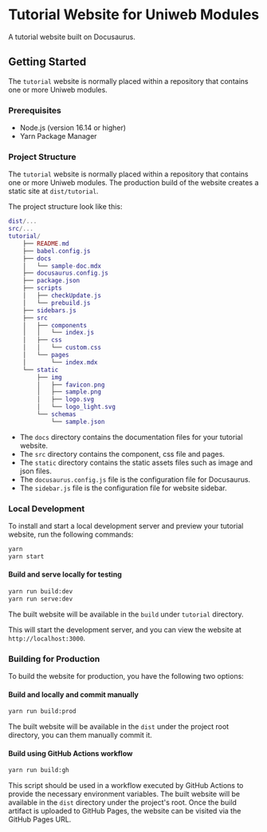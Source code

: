 # Tutorial Website for Uniweb Modules

A tutorial website built on Docusaurus.

## Getting Started

The `tutorial` website is normally placed within a repository that contains
one or more Uniweb modules.

### Prerequisites

- Node.js (version 16.14 or higher)
- Yarn Package Manager

### Project Structure

The `tutorial` website is normally placed within a repository that contains
one or more Uniweb modules. The production build of the website creates a
static site at `dist/tutorial`.

The project structure look like this:

```lua
dist/...
src/...
tutorial/
    ├── README.md
    ├── babel.config.js
    ├── docs
    │   └── sample-doc.mdx
    ├── docusaurus.config.js
    ├── package.json
    ├── scripts
    │   ├── checkUpdate.js
    │   └── prebuild.js
    ├── sidebars.js
    ├── src
    │   ├── components
    │   │   └── index.js
    │   ├── css
    │   │   └── custom.css
    │   └── pages
    │       └── index.mdx
    └── static
        ├── img
        │   ├── favicon.png
        │   ├── sample.png
        │   ├── logo.svg
        │   └── logo_light.svg
        └── schemas
            └── sample.json
```
- The `docs` directory contains the documentation files for your tutorial website.
- The `src` directory contains the component, css file and pages.
- The `static` directory contains the static assets files such as image and json files.
- The `docusaurus.config.js` file is the configuration file for Docusaurus.
- The `sidebar.js` file is the configuration file for website sidebar.

### Local Development

To install and start a local development server and preview your tutorial website, run the following commands:

```bash
yarn
yarn start
```

#### Build and serve locally for testing

```bash
yarn run build:dev
yarn run serve:dev
```

The built website will be available in the `build` under `tutorial` directory.

This will start the development server, and you can view the website at `http://localhost:3000`.

### Building for Production

To build the website for production, you have the following two options:

#### Build and locally and commit manually

```bash
yarn run build:prod
```

The built website will be available in the `dist` under the project root directory, you can them manually commit it.

#### Build using GitHub Actions workflow

```bash
yarn run build:gh
```

This script should be used in a workflow executed by GitHub Actions to provide the necessary environment variables. The built website will be available in the `dist` directory under the project's root. Once the build artifact is uploaded to GitHub Pages, the website can be visited via the GitHub Pages URL.

